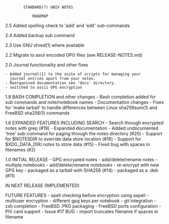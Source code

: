 
			STANDARD(?) UNIX NOTES			
				
				ROADMAP

2.5 Added spelling check to 'add' and 'edit' sub-commands

2.4 Added backup sub command

2.3 Use GNU shred(1) where available

2.2 Migrate to ascii encoded GPG files (see RELEASE-NOTES.md)

2.0 Journal functionality and other fixes 

	- Added journal(1) to the suite of scripts for managing your 
	  journal entries apart from your notes.
	- Reorganised documentation see 'docs' directory.
	- switched to ascii GPG encryption

1.8 BASH COMPLETION and other changes
	- Bash completion added for sub commands and note/notebook names
    	- Documentation changes
	- Fixes for 'make tarball' to handle differences between Linux
	  sha256sum(1) and FreeBSD sha256(1) commands

1.6 EXPANDED FEATURES INCLUDING SEARCH
    	- Search through encrypted notes with grep (#19)
    	- Expanded documentation 
	- Added undocumented 'tree' sub-command for paging through 
	  the notes directory (#20)
	- Support for $NOTESDIR to override data store location (#16)
    	- Support for $XDG_DATA_DIR/.notes to store data (#15)
    	- Fixed bug with spaces in filenames (#2)

1.0 INITIAL RELEASE
	- GPG encrypted notes
	- add/delete/rename notes
	- multiple notebooks
	- add/delete/rename notebooks
	- re-encrypt with new GPG key
	- packaged as a tarball with SHA256 (#14)
    	- packaged as a .deb (#11)

IN NEXT RELEASE (IMPLEMENTED)

FUTURE FEATURES
	- spell checking before encryption using aspell
	- multiuser encryption
	- different gpg keys per notebook
	- git integration
	- zsh completion
	- FreeBSD .PKG packaging
	- FreeBSD ports configuration
    	- PIV card support
    	- Issue #17 BUG - import truncates filename if spaces in filename
